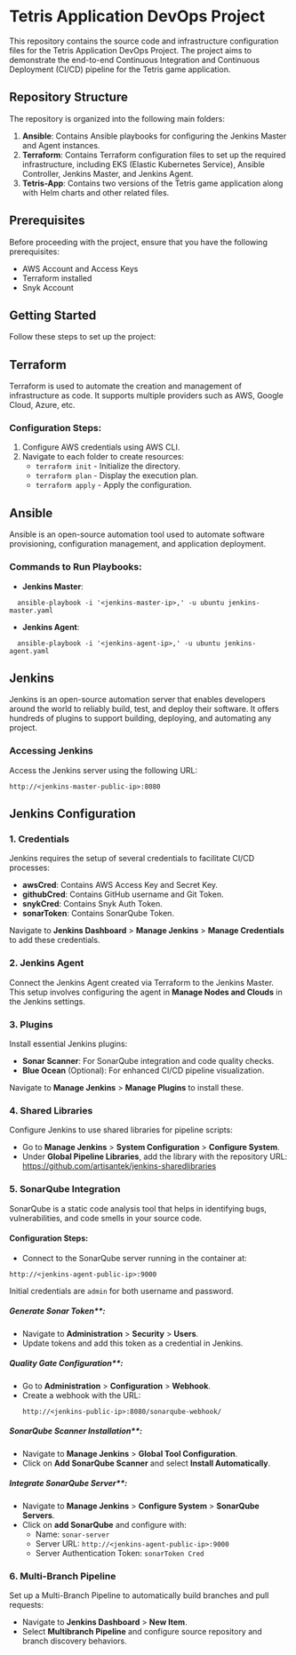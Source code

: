 # Tetris Application DevOps Project

This repository contains the source code and infrastructure configuration files for the Tetris Application DevOps Project. The project aims to demonstrate the end-to-end Continuous Integration and Continuous Deployment (CI/CD) pipeline for the Tetris game application.

## Repository Structure

The repository is organized into the following main folders:

1. **Ansible**: Contains Ansible playbooks for configuring the Jenkins Master and Agent instances.
2. **Terraform**: Contains Terraform configuration files to set up the required infrastructure, including EKS (Elastic Kubernetes Service), Ansible Controller, Jenkins Master, and Jenkins Agent.
3. **Tetris-App**: Contains two versions of the Tetris game application along with Helm charts and other related files.

## Prerequisites

Before proceeding with the project, ensure that you have the following prerequisites:

- AWS Account and Access Keys
- Terraform installed
- Snyk Account

## Getting Started

Follow these steps to set up the project:

## Terraform

Terraform is used to automate the creation and management of infrastructure as code. It supports multiple providers such as AWS, Google Cloud, Azure, etc.

### Configuration Steps:

1. Configure AWS credentials using AWS CLI.
2. Navigate to each folder to create resources:
   - `terraform init` - Initialize the directory.
   - `terraform plan` - Display the execution plan.
   - `terraform apply` - Apply the configuration.

## Ansible

Ansible is an open-source automation tool used to automate software provisioning, configuration management, and application deployment.

### Commands to Run Playbooks:

- **Jenkins Master**:
```
  ansible-playbook -i '<jenkins-master-ip>,' -u ubuntu jenkins-master.yaml
```

- **Jenkins Agent**:
```
  ansible-playbook -i '<jenkins-agent-ip>,' -u ubuntu jenkins-agent.yaml
```

## Jenkins

Jenkins is an open-source automation server that enables developers around the world to reliably build, test, and deploy their software. It offers hundreds of plugins to support building, deploying, and automating any project.

### Accessing Jenkins

Access the Jenkins server using the following URL: 
```
http://<jenkins-master-public-ip>:8080
```

## Jenkins Configuration

### 1. Credentials

Jenkins requires the setup of several credentials to facilitate CI/CD processes:

- **awsCred**: Contains AWS Access Key and Secret Key.
- **githubCred**: Contains GitHub username and Git Token.
- **snykCred**: Contains Snyk Auth Token.
- **sonarToken**: Contains SonarQube Token.

Navigate to **Jenkins Dashboard** > **Manage Jenkins** > **Manage Credentials** to add these credentials.

### 2. Jenkins Agent

Connect the Jenkins Agent created via Terraform to the Jenkins Master. This setup involves configuring the agent in **Manage Nodes and Clouds** in the Jenkins settings.

### 3. Plugins

Install essential Jenkins plugins:

- **Sonar Scanner**: For SonarQube integration and code quality checks.
- **Blue Ocean** (Optional): For enhanced CI/CD pipeline visualization.

Navigate to **Manage Jenkins** > **Manage Plugins** to install these.

### 4. Shared Libraries

Configure Jenkins to use shared libraries for pipeline scripts:

- Go to **Manage Jenkins** > **System Configuration** > **Configure System**.
- Under **Global Pipeline Libraries**, add the library with the repository URL: https://github.com/artisantek/jenkins-sharedlibraries


### 5. SonarQube Integration

SonarQube is a static code analysis tool that helps in identifying bugs, vulnerabilities, and code smells in your source code.

#### Configuration Steps:

- Connect to the SonarQube server running in the container at: 
```
http://<jenkins-agent-public-ip>:9000
```

Initial credentials are `admin` for both username and password.

##### Generate Sonar Token**:
- Navigate to **Administration** > **Security** > **Users**.
- Update tokens and add this token as a credential in Jenkins.

##### Quality Gate Configuration**:
- Go to **Administration** > **Configuration** > **Webhook**.
- Create a webhook with the URL:
  ```
  http://<jenkins-public-ip>:8080/sonarqube-webhook/
  ```

##### SonarQube Scanner Installation**:
- Navigate to **Manage Jenkins** > **Global Tool Configuration**.
- Click on **Add SonarQube Scanner** and select **Install Automatically**.

##### Integrate SonarQube Server**:
- Navigate to **Manage Jenkins** > **Configure System** > **SonarQube Servers**.
- Click on **add SonarQube** and configure with:
  - Name: `sonar-server`
  - Server URL: `http://<jenkins-agent-public-ip>:9000`
  - Server Authentication Token: `sonarToken Cred`

### 6. Multi-Branch Pipeline

Set up a Multi-Branch Pipeline to automatically build branches and pull requests:

- Navigate to **Jenkins Dashboard** > **New Item**.
- Select **Multibranch Pipeline** and configure source repository and branch discovery behaviors.



